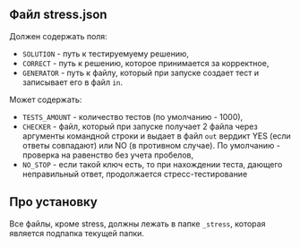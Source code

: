 ## Файл stress.json
Должен содержать поля:
- `SOLUTION` - путь к тестируемуему решению, 
- `CORRECT` - путь к решению, которое принимается за корректное,
- `GENERATOR` - путь к файлу, который при запуске создает тест и записывает его в файл `in`.

Может содержать:
- `TESTS_AMOUNT` - количество тестов (по умолчанию - 1000),
- `CHECKER` - файл, который при запуске получает 2 файла через аргументы командной строки и выдает в файл `out` вердикт YES (если ответы совпадают) или NO (в противном случае). По умолчанию - проверка на равенство без учета пробелов,
- `NO_STOP` - если такой ключ есть, то при нахождении теста, дающего неправильный ответ, продолжается стресс-тестирование

## Про установку
Все файлы, кроме stress, должны лежать в папке `_stress`, которая является подпапка текущей папки.
